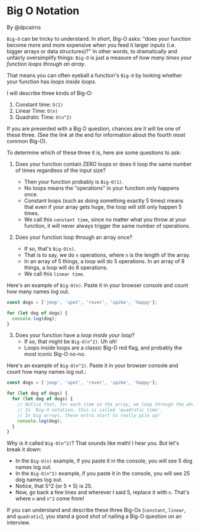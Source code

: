 # Big O Notation

By @dpcairns

`Big-O` can be tricky to understand. In short, Big-O asks: "does your function become more and more expensive when you feed it larger inputs (i.e. bigger arrays or data structures)?" In other words, to dramatically and unfairly oversimplify things: `Big-O` is just a measure of _how many times your function loops through an array_.

That means you can often eyeball a function's `Big-O` by looking whether your function has _loops inside loops_.

I will describe three kinds of Big-O:

1. Constant time: `O(1)`
2. Linear Time: `O(n)`
3. Quadratic Time: `O(n^2)`

If you are presented with a Big O question, chances are it will be one of these three. (See the link at the end for information about the fourth most common Big-O).

To determine which of these three it is, here are some questions to ask:

1. Does your function contain ZERO loops or does it loop the same number of times regardless of the input size?

   - Then your function probably is `Big-O(1)`.
   - No loops means the "operations" in your function only happens once.
   - Constant loops (such as doing something exactly 5 times) means that even if your array gets huge, the loop will still only happen 5 times.
   - We call this `constant time`, since no matter what you throw at your function, it will never always trigger the same number of operations.

2. Does your function loop through an array once?
   - If so, that's `Big-O(n)`.
   - That is to say, we do `n` operations, where `n` is the length of the array.
   - In an array of 5 things, a loop will do 5 operations. In an array of 8 things, a loop will do 8 operations.
   - We call this `linear time`.

Here's an example of `Big-O(n)`. Paste it in your browser console and count how many names log out.

```js
const dogs = ['jeep', 'spot', 'rover', 'spike', 'happy'];

for (let dog of dogs) {
  console.log(dog);
}
```

3. Does your function have a _loop inside your loop_?
   - If so, that might be `Big-O(n^2)`. Uh oh!
   - Loops inside loops are a classic Big-O red flag, and probably the most iconic Big-O no-no.

Here's an example of `Big-O(n^2)`. Paste it in your browser console and count how many names log out.:

```js
const dogs = ['jeep', 'spot', 'rover', 'spike', 'happy'];

for (let dog of dogs) {
  for (let dog of dogs) {
    // Notice that, for each item in the array, we loop through the whole array an additional time.
    // In `Big-O notation, this is called 'quadratic time'.
    // In big arrays, these extra start to really pile up!
    console.log(dog);
  }
}
```

Why is it called `Big-O(n^2)`? That sounds like math! I hear you. But let's break it down:

- In the `Big-O(n)` example, if you paste it in the console, you will see 5 dog names log out.
- In the `Big-O(n^2)` example, if you paste it in the console, you will see 25 dog names log out.
- Notice, that 5^2 (or 5 \* 5) is 25.
- Now, go back a few lines and wherever I said 5, replace it with `n`. That's where `n` and `n^2` come from!

If you can understand and describe these three Big-Os (`constant`, `linear`, and `quadratic`), you stand a good shot of nailing a Big-O question on an interview.
